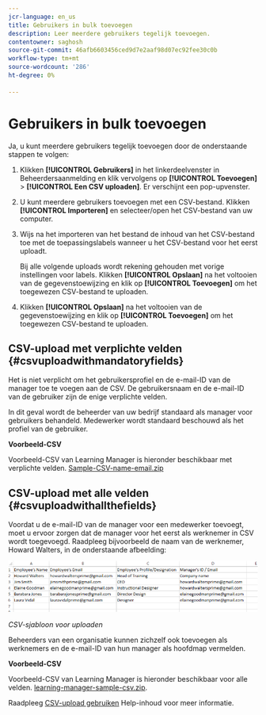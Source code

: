 ```yaml
---
jcr-language: en_us
title: Gebruikers in bulk toevoegen
description: Leer meerdere gebruikers tegelijk toevoegen.
contentowner: saghosh
source-git-commit: 46afb6603456ced9d7e2aaf98d07ec92fee30c0b
workflow-type: tm+mt
source-wordcount: '286'
ht-degree: 0%

---
```




# Gebruikers in bulk toevoegen

Ja, u kunt meerdere gebruikers tegelijk toevoegen door de onderstaande stappen te volgen:

1. Klikken **[!UICONTROL Gebruikers]** in het linkerdeelvenster in Beheerdersaanmelding en klik vervolgens op **[!UICONTROL Toevoegen]** > **[!UICONTROL Een CSV uploaden]**. Er verschijnt een pop-upvenster.

1. U kunt meerdere gebruikers toevoegen met een CSV-bestand. Klikken **[!UICONTROL Importeren]** en selecteer/open het CSV-bestand van uw computer.

1. Wijs na het importeren van het bestand de inhoud van het CSV-bestand toe met de toepassingslabels wanneer u het CSV-bestand voor het eerst uploadt.

   Bij alle volgende uploads wordt rekening gehouden met vorige instellingen voor labels. Klikken **[!UICONTROL Opslaan]** na het voltooien van de gegevenstoewijzing en klik op **[!UICONTROL Toevoegen]** om het toegewezen CSV-bestand te uploaden.

1. Klikken **[!UICONTROL Opslaan]** na het voltooien van de gegevenstoewijzing en klik op **[!UICONTROL Toevoegen]** om het toegewezen CSV-bestand te uploaden.

## CSV-upload met verplichte velden {#csvuploadwithmandatoryfields}

Het is niet verplicht om het gebruikersprofiel en de e-mail-ID van de manager toe te voegen aan de CSV. De gebruikersnaam en de e-mail-ID van de gebruiker zijn de enige verplichte velden.

In dit geval wordt de beheerder van uw bedrijf standaard als manager voor gebruikers behandeld. Medewerker wordt standaard beschouwd als het profiel van de gebruiker.

**Voorbeeld-CSV**

Voorbeeld-CSV van Learning Manager is hieronder beschikbaar met verplichte velden.
[Sample-CSV-name-email.zip](assets/sample-csv-name-email.zip)

## CSV-upload met alle velden {#csvuploadwithallthefields}

Voordat u de e-mail-ID van de manager voor een medewerker toevoegt, moet u ervoor zorgen dat de manager voor het eerst als werknemer in CSV wordt toegevoegd. Raadpleeg bijvoorbeeld de naam van de werknemer, Howard Walters, in de onderstaande afbeelding:

![](assets/csv-example.png)

*CSV-sjabloon voor uploaden*

Beheerders van een organisatie kunnen zichzelf ook toevoegen als werknemers en de e-mail-ID van hun manager als hoofdmap vermelden.

**Voorbeeld-CSV**

Voorbeeld-CSV van Learning Manager is hieronder beschikbaar voor alle velden.
[learning-manager-sample-csv.zip](assets/learning-manager-sample-csv.zip).

Raadpleeg  [CSV-upload gebruiken](/help/migrated/administrators/feature-summary/add-users-user-groups.md) Help-inhoud voor meer informatie.
